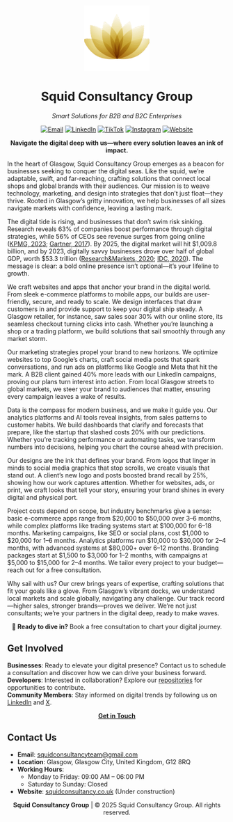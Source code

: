 <p align="center">
  <img src="src/assets/logo.png" alt="Squid Consultancy Group Logo" width="150"/>
</p>

<h1 align="center">Squid Consultancy Group</h1>

<p align="center"><i>Smart Solutions for B2B and B2C Enterprises</i></p>

<p align="center">
  <a href="mailto:squidconsultancyteam@gmail.com"><img src="https://img.shields.io/badge/Email-squidconsultancyteam%40gmail.com-blue" alt="Email"></a>
  <a href="https://www.linkedin.com/company/squid-consultancy-group"><img src="https://img.shields.io/badge/LinkedIn-Squid%20Consultancy%20Group-blue" alt="LinkedIn"></a>
  <a href="https://www.tiktok.com/@squidconsultinggroup"><img src="https://img.shields.io/badge/TikTok-%40squidconsultinggroup-black" alt="TikTok"></a>
  <a href="https://www.instagram.com/squidconsultancy/"><img src="https://img.shields.io/badge/Instagram-%40squidconsultancy-E4405F" alt="Instagram"></a>
  <a href="https://www.squidconsultancy.co.uk/"><img src="https://img.shields.io/badge/Website-squidconsultancy.co.uk-1E90FF" alt="Website"></a>
</p>

<p align="center"><b>Navigate the digital deep with us—where every solution leaves an ink of impact.</b></p>

In the heart of Glasgow, Squid Consultancy Group emerges as a beacon for businesses seeking to conquer the digital seas. Like the squid, we’re adaptable, swift, and far-reaching, crafting solutions that connect local shops and global brands with their audiences. Our mission is to weave technology, marketing, and design into strategies that don’t just float—they thrive. Rooted in Glasgow’s gritty innovation, we help businesses of all sizes navigate markets with confidence, leaving a lasting mark.

The digital tide is rising, and businesses that don’t swim risk sinking. Research reveals 63% of companies boost performance through digital strategies, while 56% of CEOs see revenue surges from going online ([KPMG, 2023](https://mooncamp.com/blog/digital-transformation-statistics); [Gartner, 2017](https://mooncamp.com/blog/digital-transformation-statistics)). By 2025, the digital market will hit $1,009.8 billion, and by 2023, digitally savvy businesses drove over half of global GDP, worth $53.3 trillion ([Research&Markets, 2020](https://financesonline.com/digital-transformation-statistics); [IDC, 2020](https://financesonline.com/digital-transformation-statistics)). The message is clear: a bold online presence isn’t optional—it’s your lifeline to growth.

We craft websites and apps that anchor your brand in the digital world. From sleek e-commerce platforms to mobile apps, our builds are user-friendly, secure, and ready to scale. We design interfaces that draw customers in and provide support to keep your digital ship steady. A Glasgow retailer, for instance, saw sales soar 30% with our online store, its seamless checkout turning clicks into cash. Whether you’re launching a shop or a trading platform, we build solutions that sail smoothly through any market storm.

Our marketing strategies propel your brand to new horizons. We optimize websites to top Google’s charts, craft social media posts that spark conversations, and run ads on platforms like Google and Meta that hit the mark. A B2B client gained 40% more leads with our LinkedIn campaigns, proving our plans turn interest into action. From local Glasgow streets to global markets, we steer your brand to audiences that matter, ensuring every campaign leaves a wake of results.

Data is the compass for modern business, and we make it guide you. Our analytics platforms and AI tools reveal insights, from sales patterns to customer habits. We build dashboards that clarify and forecasts that prepare, like the startup that slashed costs 20% with our predictions. Whether you’re tracking performance or automating tasks, we transform numbers into decisions, helping you chart the course ahead with precision.

Our designs are the ink that defines your brand. From logos that linger in minds to social media graphics that stop scrolls, we create visuals that stand out. A client’s new logo and posts boosted brand recall by 25%, showing how our work captures attention. Whether for websites, ads, or print, we craft looks that tell your story, ensuring your brand shines in every digital and physical port.

Project costs depend on scope, but industry benchmarks give a sense: basic e-commerce apps range from $20,000 to $50,000 over 3–6 months, while complex platforms like trading systems start at $100,000 for 6–18 months. Marketing campaigns, like SEO or social plans, cost $1,000 to $20,000 for 1–6 months. Analytics platforms run $10,000 to $30,000 for 2–4 months, with advanced systems at $80,000+ over 6–12 months. Branding packages start at $1,500 to $3,000 for 1–2 months, with campaigns at $5,000 to $15,000 for 2–4 months. We tailor every project to your budget—reach out for a free consultation.

Why sail with us? Our crew brings years of expertise, crafting solutions that fit your goals like a glove. From Glasgow’s vibrant docks, we understand local markets and scale globally, navigating any challenge. Our track record—higher sales, stronger brands—proves we deliver. We’re not just consultants; we’re your partners in the digital deep, ready to make waves.

<p align="center">🌊 <b>Ready to dive in?</b> Book a free consultation to chart your digital journey.</p>

## Get Involved

**Businesses**: Ready to elevate your digital presence? Contact us to schedule a consultation and discover how we can drive your business forward.  
**Developers**: Interested in collaboration? Explore our [repositories](https://github.com/your-username?tab=repositories) for opportunities to contribute.  
**Community Members**: Stay informed on digital trends by following us on [LinkedIn](https://linkedin.com/company/squid-consultancy-group) and [X](https://x.com/squidconsultgrp).

<p align="center">
  <a href="mailto:squidconsultancyteam@gmail.com"><b>Get in Touch</b></a>
</p>

## Contact Us

- **Email**: squidconsultancyteam@gmail.com  
- **Location**: Glasgow, Glasgow City, United Kingdom, G12 8RQ  
- **Working Hours**:  
  - Monday to Friday: 09:00 AM – 06:00 PM  
  - Saturday to Sunday: Closed  
- **Website**: [squidconsultancy.co.uk](https://squidconsultancy.co.uk/) (Under construction)

<p align="center"><b>Squid Consultancy Group</b> | © 2025 Squid Consultancy Group. All rights reserved.</p>
